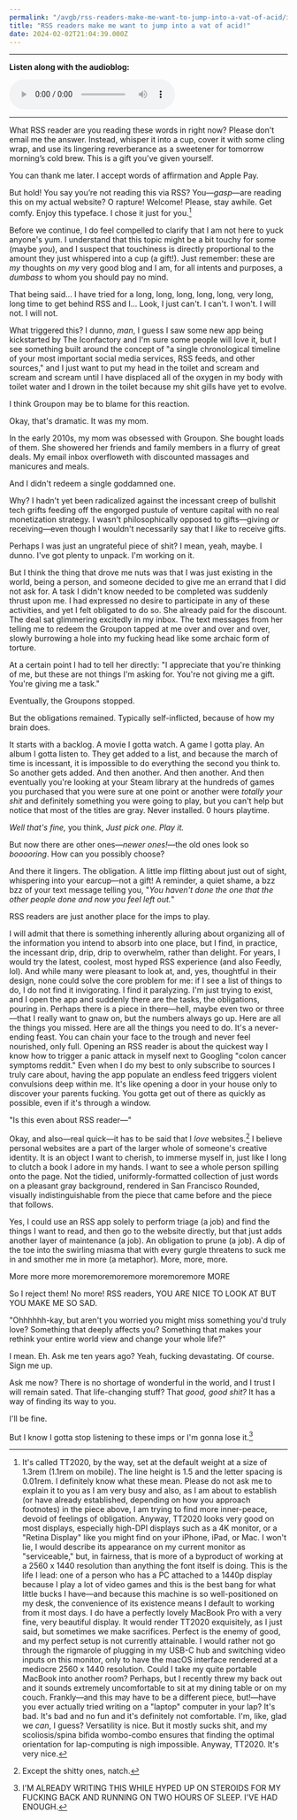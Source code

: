 ```yaml
---
permalink: "/avgb/rss-readers-make-me-want-to-jump-into-a-vat-of-acid/index.html"
title: "RSS readers make me want to jump into a vat of acid!"
date: 2024-02-02T21:04:39.000Z
---
```


* * *

**Listen along with the audioblog:**

<audio controls>
    <source src="https://avgb.b-cdn.net/AVGAB/episodes/AVGAB%20ep%204%20rss%20readers.mp3" type="audio/mpeg">
</audio>

* * *

What RSS reader are you reading these words in right now? Please don't email me the answer. Instead, whisper it into a cup, cover it with some cling wrap, and use its lingering reverberance as a sweetener for tomorrow morning’s cold brew. This is a gift you've given yourself.

You can thank me later. I accept words of affirmation and Apple Pay.

But hold! You say you’re not reading this via RSS? You—_gasp_—are reading this on my actual website? O rapture! Welcome! Please, stay awhile. Get comfy. Enjoy this typeface. I chose it just for you.[^1]

Before we continue, I do feel compelled to clarify that I am not here to yuck anyone's yum. I understand that this topic might be a bit touchy for some (maybe _you_), and I suspect that touchiness is directly proportional to the amount they just whispered into a cup (a gift!). Just remember: these are _my_ thoughts on _my_ very good blog and I am, for all intents and purposes, a _dumbass_ to whom you should pay no mind.

That being said... I have tried for a long, long, long, long, long, very long, long time to get behind RSS and I... Look, I just can't. I can't. I won't. I will not. I will not.

What triggered this? I dunno, _man_, I guess I saw some new app being kickstarted by The Iconfactory and I'm sure some people will love it, but I see something built around the concept of "a single chronological timeline of your most important social media services, RSS feeds, and other sources," and I just want to put my head in the toilet and scream and scream and scream until I have displaced all of the oxygen in my body with toilet water and I drown in the toilet because my shit gills have yet to evolve.

I think Groupon may be to blame for this reaction.

Okay, that's dramatic. It was my mom.

In the early 2010s, my mom was obsessed with Groupon. She bought loads of them. She showered her friends and family members in a flurry of great deals. My email inbox overfloweth with discounted massages and manicures and meals.

And I didn't redeem a single goddamned one.

Why? I hadn't yet been radicalized against the incessant creep of bullshit tech grifts feeding off the engorged pustule of venture capital with no real monetization strategy. I wasn't philosophically opposed to gifts—giving _or_ receiving—even though I wouldn't necessarily say that I _like_ to receive gifts.

Perhaps I was just an ungrateful piece of shit? I mean, yeah, maybe. I dunno. I've got plenty to unpack. I'm working on it.

But I think the thing that drove me nuts was that I was just existing in the world, being a person, and someone decided to give me an errand that I did not ask for. A task I didn't know needed to be completed was suddenly thrust upon me. I had expressed no desire to participate in any of these activities, and yet I felt obligated to do so. She already paid for the discount. The deal sat glimmering excitedly in my inbox. The text messages from her telling me to redeem the Groupon tapped at me over and over and over, slowly burrowing a hole into my fucking head like some archaic form of torture.

At a certain point I had to tell her directly: "I appreciate that you're thinking of me, but these are not things I'm asking for. You're not giving me a gift. You're giving me a task."

Eventually, the Groupons stopped.

But the obligations remained. Typically self-inflicted, because of how my brain does.

It starts with a backlog. A movie I gotta watch. A game I gotta play. An album I gotta listen to. They get added to a list, and because the march of time is incessant, it is impossible to do everything the second you think to. So another gets added. And then another. And then another. And then eventually you're looking at your Steam library at the hundreds of games you purchased that you were sure at one point or another were _totally your shit_ and definitely something you were going to play, but you can't help but notice that most of the titles are gray. Never installed. 0 hours playtime.

_Well that's fine,_ you think, _Just pick one. Play it._

But now there are other ones—_newer ones!_—the old ones look so _booooring_. How can you possibly choose?

And there it lingers. The obligation. A little imp flitting about just out of sight, whispering into your earcup—not a gift! A reminder, a quiet shame, a bzz bzz of your text message telling you, "_You haven't done the one that the other people done and now you feel left out._"

RSS readers are just another place for the imps to play.

I will admit that there is something inherently alluring about organizing all of the information you intend to absorb into one place, but I find, in practice, the incessant drip, drip, drip to overwhelm, rather than delight. For years, I would try the latest, coolest, most hyped RSS experience (and also Feedly, lol). And while many were pleasant to look at, and, yes, thoughtful in their design, none could solve the core problem for me: if I see a list of things to do, I do not find it invigorating. I find it paralyzing. I'm just trying to exist, and I open the app and suddenly there are the tasks, the obligations, pouring in. Perhaps there is a piece in there—hell, maybe even two or three—that I really want to gnaw on, but the numbers always go up. Here are all the things you missed. Here are all the things you need to do. It's a never-ending feast. You can chain your face to the trough and never feel nourished, only full. Opening an RSS reader is about the quickest way I know how to trigger a panic attack in myself next to Googling "colon cancer symptoms reddit." Even when I do my best to only subscribe to sources I truly care about, having the app populate an endless feed triggers violent convulsions deep within me. It's like opening a door in your house only to discover your parents fucking. You gotta get out of there as quickly as possible, even if it's through a window.

"Is this even about RSS reader—"

Okay, and also—real quick—it has to be said that I _love_ websites.[^2] I believe personal websites are a part of the larger whole of someone's creative identity. It is an object I want to cherish, to immerse myself in, just like I long to clutch a book I adore in my hands. I want to see a whole person spilling onto the page. Not the tidied, uniformly-formatted collection of just words on a pleasant gray background, rendered in San Francisco Rounded, visually indistinguishable from the piece that came before and the piece that follows.

Yes, I could use an RSS app solely to perform triage (a job) and find the things I want to read, and then go to the website directly, but that just adds another layer of maintenance (a job). An obligation to prune (a job). A dip of the toe into the swirling miasma that with every gurgle threatens to suck me in and smother me in more (a metaphor). More, more, more.

More more more moremoremoremore moremoremore MORE

So I reject them! No more! RSS readers, YOU ARE NICE TO LOOK AT BUT YOU MAKE ME SO SAD.

"Ohhhhhh-kay, but aren't you worried you might miss something you'd truly love? Something that deeply affects you? Something that makes your rethink your entire world view and change your whole life?"

I mean. Eh. Ask me ten years ago? Yeah, fucking devastating. Of course. Sign me up.

Ask me now? There is no shortage of wonderful in the world, and I trust I will remain sated. That life-changing stuff? That _good, good shit?_ It has a way of finding its way to you.

I'll be fine.

But I know I gotta stop listening to these imps or I'm gonna lose it.[^3]


[^1]: It's called TT2020, by the way, set at the default weight at a size of 1.3rem (1.1rem on mobile). The line height is 1.5 and the letter spacing is 0.01rem. I definitely know what these mean. Please do not ask me to explain it to you as I am very busy and also, as I am about to establish (or have already established, depending on how you approach footnotes) in the piece above, I am trying to find more inner-peace, devoid of feelings of obligation. Anyway, TT2020 looks very good on most displays, especially high-DPI displays such as a 4K monitor, or a "Retina Display" like you might find on your iPhone, iPad, or Mac. I won't lie, I would describe its appearance on my current monitor as "serviceable," but, in fairness, that is more of a byproduct of working at a 2560 x 1440 resolution than anything the font itself is doing. This is the life I lead: one of a person who has a PC attached to a 1440p display because I play a lot of video games and this is the best bang for what little bucks I have—and because this machine is so well-positioned on my desk, the convenience of its existence means I default to working from it most days. I do have a perfectly lovely MacBook Pro with a very fine, very beautiful display. It would render TT2020 exquisitely, as I just said, but sometimes we make sacrifices. Perfect is the enemy of good, and my perfect setup is not currently attainable. I would rather not go through the rigmarole of plugging in my USB-C hub and switching video inputs on this monitor, only to have the macOS interface rendered at a mediocre 2560 x 1440 resolution. Could I take my quite portable MacBook into another room? Perhaps, but I recently threw my back out and it sounds extremely uncomfortable to sit at my dining table or on my couch. Frankly—and this may have to be a different piece, but!—have you ever actually tried writing on a "laptop" computer in your lap? It's bad. It's bad and no fun and it's definitely not comfortable. I'm, like, glad we *can*, I guess? Versatility is nice. But it mostly sucks shit, and my scoliosis/spina bifida wombo-combo ensures that finding the optimal orientation for lap-computing is nigh impossible. Anyway, TT2020. It's very nice.  

[^2]: Except the shitty ones, natch.  

[^3]: I'M ALREADY WRITING THIS WHILE HYPED UP ON STEROIDS FOR MY FUCKING BACK AND RUNNING ON TWO HOURS OF SLEEP. I'VE HAD ENOUGH.
